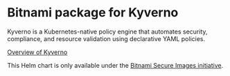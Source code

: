 # Bitnami package for Kyverno

Kyverno is a Kubernetes-native policy engine that automates security, compliance, and resource validation using declarative YAML policies.

[Overview of Kyverno](https://kyverno.io/)

This Helm chart is only available under the [Bitnami Secure Images initiative](https://news.broadcom.com/app-dev/broadcom-introduces-bitnami-secure-images-for-production-ready-containerized-applications).
